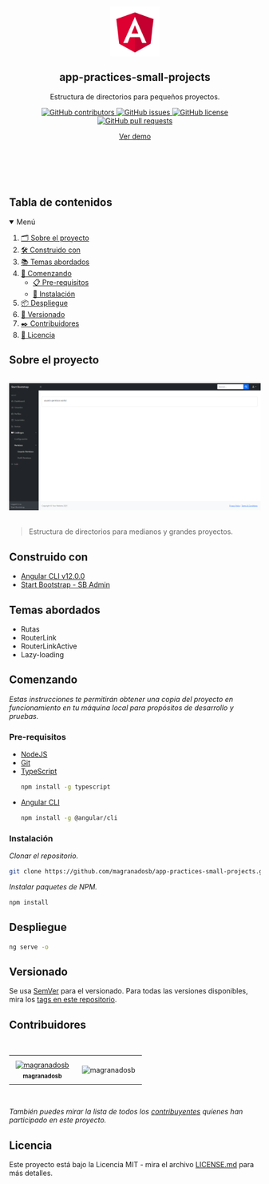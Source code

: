 <p align="center">
 <img width="100px" src="./src/assets/img/logo.png" align="center" alt="GitHub Readme Stats" />
 <h2 align="center">app-practices-small-projects</h2>
 <p align="center"> Estructura de directorios para pequeños proyectos.</p>
</p>
  <p align="center">
     <a href="https://github.com/magranadosb/app-practices-small-projects/graphs/contributors">
      <img alt="GitHub contributors" src="https://img.shields.io/github/contributors/magranadosb/app-practices-small-projects.svg?style=for-the-badge" />
     </a>
     <a href="https://github.com/magranadosb/app-practices-small-projects/issues">
      <img alt="GitHub issues" src="https://img.shields.io/github/issues/magranadosb/app-practices-small-projects.svg?style=for-the-badge" />
     </a>
     <a href="https://github.com/magranadosb/app-practices-small-projects/blob/main/LICENSE.md">
      <img alt="GitHub license" src="https://img.shields.io/github/license/magranadosb/app-practices-small-projects.svg?style=for-the-badge" />
     </a>
     <a href="https://github.com/magranadosb/app-practices-small-projects/pulls">
      <img alt="GitHub pull requests" src="https://img.shields.io/github/issues-pr/magranadosb/app-practices-small-projects.svg?style=for-the-badge" />
     </a>
</p> 
<p align="center">
    <a href="https://stackblitz.com/github/magranadosb/app-practices-small-projects">Ver demo</a>
</p>
<br/>
<br/>
<br/>
<br/>

## Tabla de contenidos

<details open="open">
  <summary>Menú</summary>
  <ol>
    <li><a href="#sobre-el-proyecto">🗂️ Sobre el proyecto</a></li>
    <li><a href="#construido-con">🛠️ Construido con</a></li>
    <li><a href="#temas-abordados">📚 Temas abordados</a></li>
    <li>
      <a href="#comenzando">🚀 Comenzando</a>
      <ul>
        <li><a href="#pre-requisitos">📋 Pre-requisitos</a></li>
        <li><a href="#instalación">🔧 Instalación</a></li>
      </ul>
    </li>
    <li><a href="#despliegue">📦 Despliegue</a></li>
    <li><a href="#versionado">📌 Versionado</a></li>
    <li><a href="#contribuidores">✒️ Contribuidores</a></li>
    <li><a href="#licencia">📄 Licencia</a></li>
  </ol>
</details>

## Sobre el proyecto

&nbsp;
![](./src/assets/img/header.png)
&nbsp;
 >Estructura de directorios para medianos y grandes proyectos.

## Construido con

* [Angular CLI v12.0.0](https://angular.io/)
* [Start Bootstrap - SB Admin](https://github.com/startbootstrap/startbootstrap-sb-admin)

## Temas abordados

* Rutas
* RouterLink
* RouterLinkActive
* Lazy-loading

## Comenzando

_Estas instrucciones te permitirán obtener una copia del proyecto en funcionamiento en tu máquina local para propósitos de desarrollo y pruebas._

### Pre-requisitos

* [NodeJS](https://nodejs.org/en/)
* [Git](https://git-scm.com)
* [TypeScript](https://www.typescriptlang.org/download)
  ```sh
  npm install -g typescript
  ```
* [Angular CLI](https://angular.io/cli)
  ```sh
  npm install -g @angular/cli
  ```

### Instalación

_Clonar el repositorio._
```sh
git clone https://github.com/magranadosb/app-practices-small-projects.git
```

_Instalar paquetes de NPM._

```sh
npm install
```
## Despliegue

```sh
ng serve -o
```

## Versionado

Se usa [SemVer](http://semver.org/) para el versionado. Para todas las versiones disponibles, mira los [tags en este repositorio](https://github.com/magranadosb/app-practices-small-projects/tags).

## Contribuidores
&nbsp;

<table>
  <tr>
    <td align="center"
    style="padding: 6px 13px; border: none;">
      <a href="https://github.com/magranadosb">
        <img src="https://avatars.githubusercontent.com/u/75822956" width="50px;" alt="magranadosb"/><br>
        <sub>
          <b>magranadosb</b>
        </sub>
      </a>
    </td>
    <td align="center" style="padding: 6px 13px; border: none;">

  ![magranadosb](https://github-readme-stats.vercel.app/api?username=magranadosb&show_icons=true)

  </td>
  </tr>
</table>
&nbsp;

_También puedes mirar la lista de todos los [contribuyentes](https://github.com/magranadosb/app-practices-small-projects/graphs/contributors) quíenes han participado en este proyecto._

## Licencia

Este proyecto está bajo la Licencia MIT - mira el archivo [LICENSE.md](LICENSE.md) para más detalles.
